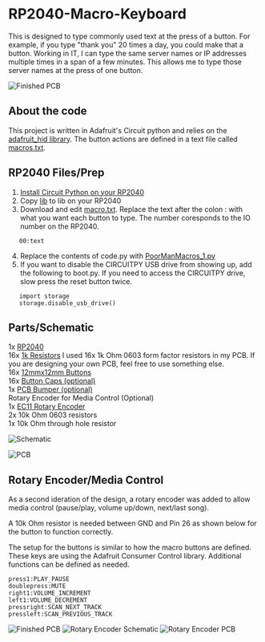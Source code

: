# RP2040-Macro-Keyboard
This is designed to type commonly used text at the press of a button.  For example, if you type "thank you" 20 times a day, you could make that a button.  Working in IT, I can type the same server names or IP addresses multiple times in a span of a few minutes.  This allows me to type those server names at the press of one button.

![Finished PCB](RotaryEncoder_MediaControl/Images/RP2040Keyboard_Rotary.jpg)

## About the code
This project is written in Adafruit's Circuit python and relies on the [adafruit_hid library](https://docs.circuitpython.org/projects/hid/en/latest/api.html).  The button actions are defined in a text file called [macros.txt](ButtonsOnly/macros.txt).

## RP2040 Files/Prep
1. [Install Circuit Python on your RP2040](https://learn.adafruit.com/adafruit-feather-rp2040-pico/circuitpython)
2. Copy [lib](lib) to lib on your RP2040
3. Download and edit [macro.txt](ButtonsOnly/macros.txt).  Replace the text after the colon : with what you want each button to type.  The number coresponds to the IO number on the RP2040.
```
   00:text
```
4. Replace the contents of code.py with [PoorManMacros_1.py](ButtonsOnly/PoorManMacros_1.py)
5. If you want to disable the CIRCUITPY USB drive from showing up, add the following to boot.py.  If you need to access the CIRCUITPY drive, slow press the reset button twice.

```
   import storage
   storage.disable_usb_drive()
```


## Parts/Schematic
1x [RP2040](https://www.aliexpress.us/item/3256807710103143.html?spm=a2g0o.order_list.order_list_main.5.27911802MaLXVM&gatewayAdapt=glo2usa) \
16x [1k Resistors](https://www.aliexpress.us/item/3256805478892406.html?spm=a2g0o.order_list.order_list_main.17.27911802MaLXVM&gatewayAdapt=glo2usa) I used 16x 1k Ohm 0603 form factor resistors in my PCB.  If you are designing your own PCB, feel free to use something else. \
16x [12mmx12mm Buttons](https://www.aliexpress.us/item/3256805129033755.html?spm=a2g0o.order_list.order_list_main.10.27911802MaLXVM&gatewayAdapt=glo2usa) \
16x [Button Caps (optional)](/STLs/12x12mm_button.stl) \
1x [PCB Bumper (optional)](/STLs/Bumper.stl) \
Rotary Encoder for Media Control (Optional)\
1x [EC11 Rotary Encoder](https://www.aliexpress.us/item/3256807457768762.html?spm=a2g0o.order_list.order_list_main.5.59f61802S1nYN4&gatewayAdapt=glo2usa) \
2x 10k Ohm 0603 resistors \
1x 10k Ohm through hole resistor

![Schematic](/ButtonsOnly/Images/PoorManMacros_12mm_switch_IndividualPins_bb.png)


![PCB](ButtonsOnly/Images/PoorManMacros_12mm_switch_IndividualPins_pcb.png)

## Rotary Encoder/Media Control

As a second ideration of the design, a rotary encoder was added  to allow media control (pause/play, volume up/down, next/last song).

A 10k Ohm resistor is needed between GND and Pin 26 as shown below for the button to function correctly.

The setup for the buttons is similar to how the macro buttons are defined.  These keys are using the Adafruit Consumer Control library.  Additional functions can be defined as needed.
```
press1:PLAY_PAUSE
doublepress:MUTE
right1:VOLUME_INCREMENT
left1:VOLUME_DECREMENT
pressright:SCAN_NEXT_TRACK
pressleft:SCAN_PREVIOUS_TRACK
```

![Finished PCB](RotaryEncoder_MediaControl/Images/RP2040Keyboard_Rotary.jpg)
![Rotary Encoder Schematic](RotaryEncoder_MediaControl/Images/PoorManMacros_12mm_switch_RotaryEncoder_bb.jpg)
![Rotary Encoder PCB](RotaryEncoder_MediaControl/Images/PoorManMacros_12mm_switch_RotaryEncoder_pcb.jpg)



